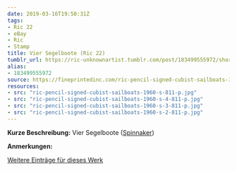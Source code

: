 ```yaml
---
date: 2019-03-16T19:50:31Z
tags:
- Ric 22
- eBay
- Ric
- Stamp
title: Vier Segelboote (Ric 22)
tumblr_url: https://ric-unknownartist.tumblr.com/post/183499555972/short-description-three-sailing-boats
alias:
- 183499555972
source: https://fineprintedinc.com/ric-pencil-signed-cubist-sailboats-1960s-811-p.asp
resources:
- src: "ric-pencil-signed-cubist-sailboats-1960-s-811-p.jpg"
- src: "ric-pencil-signed-cubist-sailboats-1960-s-4-811-p.jpg"
- src: "ric-pencil-signed-cubist-sailboats-1960-s-3-811-p.jpg"
- src: "ric-pencil-signed-cubist-sailboats-1960-s-2-811-p.jpg"
---
```


**Kurze Beschreibung:** Vier Segelboote ([Spinnaker](https://de.wikipedia.org/wiki/Spinnaker))

**Anmerkungen:**

[Weitere Einträge für dieses Werk](/tags/Ric-22)
